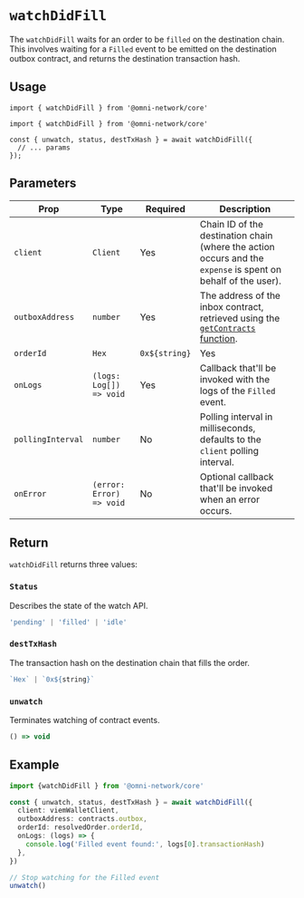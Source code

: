 # `watchDidFill`

The `watchDidFill` waits for an order to be `filled` on the destination chain. This involves waiting for a `Filled` event to be emitted on the destination outbox contract, and returns the destination transaction hash.

## Usage

`import { watchDidFill } from '@omni-network/core'`

```tsx
import { watchDidFill } from '@omni-network/core'

const { unwatch, status, destTxHash } = await watchDidFill({
  // ... params
});
```

## Parameters

| Prop              | Type                                   | Required | Description                                                                                                                                |
| -------------     | -------------------------------------- | -------- | ------------------------------------------------------------------------------------------------------------------------------------------ |
| `client`          | `Client`                               | Yes      | Chain ID of the destination chain (where the action occurs and the `expense` is spent on behalf of the user).  |
| `outboxAddress`   | `number`                               | Yes      | The address of the inbox contract, retrieved using the [`getContracts` function](/sdk/core/getContracts).  |
| `orderId`         | `Hex` | `0x${string}`                  | Yes      | Order identifier defined on a [`ResolvedOrder`](/sdk/core/waitForOrderOpen#resolvedorder) |
| `onLogs`          | `(logs: Log[]) => void`                | Yes      | Callback that'll be invoked with the logs of the `Filled` event.  |
| `pollingInterval` | `number`                               | No       | Polling interval in milliseconds, defaults to the `client` polling interval.  |
| `onError`         | `(error: Error) => void`               | No       | Optional callback that'll be invoked when an error occurs. |


## Return

`watchDidFill` returns three values:

### `Status`

Describes the state of the watch API.

```ts
'pending' | 'filled' | 'idle'
```

### `destTxHash`

The transaction hash on the destination chain that fills the order.

```ts
`Hex` | `0x${string}`
```

### `unwatch`

Terminates watching of contract events.

```ts
() => void
```

## Example

```ts
import {watchDidFill } from '@omni-network/core'

const { unwatch, status, destTxHash } = await watchDidFill({
  client: viemWalletClient,
  outboxAddress: contracts.outbox,
  orderId: resolvedOrder.orderId,
  onLogs: (logs) => {
    console.log('Filled event found:', logs[0].transactionHash)
  },
})

// Stop watching for the Filled event
unwatch()
```
